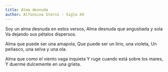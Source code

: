```yaml
---
title: Alma desnuda
author: Alfonsina Storni - Siglo XX
---
```

Soy un alma desnuda en estos versos,
Alma desnuda que angustiada y sola
Va dejando sus pétalos dispersos.

Alma que puede ser una amapola,
Que puede ser un lirio, una violeta,
Un peñasco, una selva y una ola.

Alma que como el viento vaga inquieta
Y ruge cuando está sobre los mares,
Y duerme dulcemente en una grieta.
